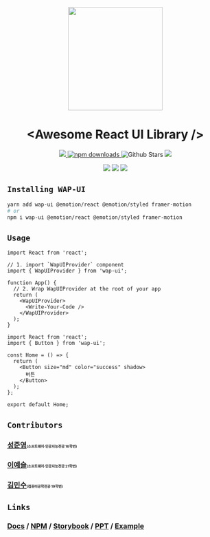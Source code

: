 <div align="center"><img src="https://user-images.githubusercontent.com/75781414/192261497-b3e4b288-d1c5-4d27-a062-da65a876ecfb.png" width="220" height="240">
</div>

# <div align="center">&lt;Awesome React UI Library /&gt;</div>

<p align="center">
  <a href="https://github.com/pknu-wap/2022_2_WAP_WEB_TEAM1/blob/main/LICENSE">
    <img src="https://badgen.net/github/license/pknu-wap/2022_2_WAP_WEB_TEAM1">
  </a>
  <a href="https://www.npmjs.com/package/wap-ui">
    <img src="https://img.shields.io/npm/dm/wap-ui.svg?style=flat-round" alt="npm downloads">
  </a>
  <img alt="Github Stars" src="https://badgen.net/github/stars/pknu-wap/2022_2_WAP_WEB_TEAM1" />
  <img src="https://badgen.net/github/release/pknu-wap/2022_2_WAP_WEB_TEAM1">

</p>
<p align="center">
  <img src="https://badgen.net/github/issues/pknu-wap/2022_2_WAP_WEB_TEAM1">
  <img src="https://badgen.net/github/prs/pknu-wap/2022_2_WAP_WEB_TEAM1">
  <img src="https://badgen.net/github/contributors/pknu-wap/2022_2_WAP_WEB_TEAM1">
</p>

## `Installing WAP-UI`

```sh
yarn add wap-ui @emotion/react @emotion/styled framer-motion
# or
npm i wap-ui @emotion/react @emotion/styled framer-motion
```

## `Usage`

```tsx
import React from 'react';

// 1. import `WapUIProvider` component
import { WapUIProvider } from 'wap-ui';

function App() {
  // 2. Wrap WapUIProvider at the root of your app
  return (
    <WapUIProvider>
      <Write-Your-Code />
    </WapUIProvider>
  );
}
```

```tsx
import React from 'react';
import { Button } from 'wap-ui';

const Home = () => {
  return (
    <Button size="md" color="success" shadow>
      버튼
    </Button>
  );
};

export default Home;
```

## `Contributors`

### [성준영](https://github.com/sjyoung428)<span style="font-size:50%">(소프트웨어·인공지능전공 16학번)</small>

### [이예슬](https://github.com/mimpie)<span style="font-size:50%">(소프트웨어·인공지능전공 21학번)</small>

### [김민수](https://github.com/neko113)<span style="font-size:50%">(컴퓨터공학전공 19학번)</small>

## `Links`

### [Docs](https://github.com/pknu-wap/2022_2_WAP_WEB_TEAM1/tree/main/docs) / [NPM](https://www.npmjs.com/package/wap-ui) / [Storybook](https://wap-ui.vercel.app/) / [PPT](https://github.com/pknu-wap/2022_2_WAP_WEB_TEAM1/tree/main/ppt) / [Example](https://github.com/pknu-wap/2022_2_WAP_WEB_TEAM1/tree/main/example)
